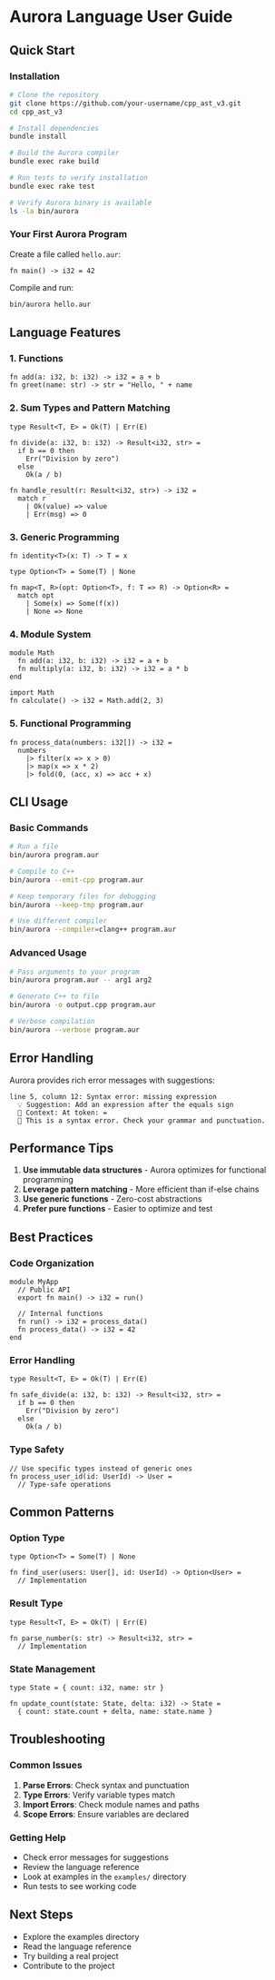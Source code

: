 # Aurora Language User Guide

## Quick Start

### Installation
```bash
# Clone the repository
git clone https://github.com/your-username/cpp_ast_v3.git
cd cpp_ast_v3

# Install dependencies
bundle install

# Build the Aurora compiler
bundle exec rake build

# Run tests to verify installation
bundle exec rake test

# Verify Aurora binary is available
ls -la bin/aurora
```

### Your First Aurora Program

Create a file called `hello.aur`:

```aurora
fn main() -> i32 = 42
```

Compile and run:
```bash
bin/aurora hello.aur
```

## Language Features

### 1. Functions
```aurora
fn add(a: i32, b: i32) -> i32 = a + b
fn greet(name: str) -> str = "Hello, " + name
```

### 2. Sum Types and Pattern Matching
```aurora
type Result<T, E> = Ok(T) | Err(E)

fn divide(a: i32, b: i32) -> Result<i32, str> =
  if b == 0 then
    Err("Division by zero")
  else
    Ok(a / b)

fn handle_result(r: Result<i32, str>) -> i32 =
  match r
    | Ok(value) => value
    | Err(msg) => 0
```

### 3. Generic Programming
```aurora
fn identity<T>(x: T) -> T = x

type Option<T> = Some(T) | None

fn map<T, R>(opt: Option<T>, f: T => R) -> Option<R> =
  match opt
    | Some(x) => Some(f(x))
    | None => None
```

### 4. Module System
```aurora
module Math
  fn add(a: i32, b: i32) -> i32 = a + b
  fn multiply(a: i32, b: i32) -> i32 = a * b
end

import Math
fn calculate() -> i32 = Math.add(2, 3)
```

### 5. Functional Programming
```aurora
fn process_data(numbers: i32[]) -> i32 =
  numbers
    |> filter(x => x > 0)
    |> map(x => x * 2)
    |> fold(0, (acc, x) => acc + x)
```

## CLI Usage

### Basic Commands
```bash
# Run a file
bin/aurora program.aur

# Compile to C++
bin/aurora --emit-cpp program.aur

# Keep temporary files for debugging
bin/aurora --keep-tmp program.aur

# Use different compiler
bin/aurora --compiler=clang++ program.aur
```

### Advanced Usage
```bash
# Pass arguments to your program
bin/aurora program.aur -- arg1 arg2

# Generate C++ to file
bin/aurora -o output.cpp program.aur

# Verbose compilation
bin/aurora --verbose program.aur
```

## Error Handling

Aurora provides rich error messages with suggestions:

```
line 5, column 12: Syntax error: missing expression
  💡 Suggestion: Add an expression after the equals sign
  📍 Context: At token: =
  🔧 This is a syntax error. Check your grammar and punctuation.
```

## Performance Tips

1. **Use immutable data structures** - Aurora optimizes for functional programming
2. **Leverage pattern matching** - More efficient than if-else chains
3. **Use generic functions** - Zero-cost abstractions
4. **Prefer pure functions** - Easier to optimize and test

## Best Practices

### Code Organization
```aurora
module MyApp
  // Public API
  export fn main() -> i32 = run()
  
  // Internal functions
  fn run() -> i32 = process_data()
  fn process_data() -> i32 = 42
end
```

### Error Handling
```aurora
type Result<T, E> = Ok(T) | Err(E)

fn safe_divide(a: i32, b: i32) -> Result<i32, str> =
  if b == 0 then
    Err("Division by zero")
  else
    Ok(a / b)
```

### Type Safety
```aurora
// Use specific types instead of generic ones
fn process_user_id(id: UserId) -> User = 
  // Type-safe operations
```

## Common Patterns

### Option Type
```aurora
type Option<T> = Some(T) | None

fn find_user(users: User[], id: UserId) -> Option<User> =
  // Implementation
```

### Result Type
```aurora
type Result<T, E> = Ok(T) | Err(E)

fn parse_number(s: str) -> Result<i32, str> =
  // Implementation
```

### State Management
```aurora
type State = { count: i32, name: str }

fn update_count(state: State, delta: i32) -> State =
  { count: state.count + delta, name: state.name }
```

## Troubleshooting

### Common Issues

1. **Parse Errors**: Check syntax and punctuation
2. **Type Errors**: Verify variable types match
3. **Import Errors**: Check module names and paths
4. **Scope Errors**: Ensure variables are declared

### Getting Help

- Check error messages for suggestions
- Review the language reference
- Look at examples in the `examples/` directory
- Run tests to see working code

## Next Steps

- Explore the examples directory
- Read the language reference
- Try building a real project
- Contribute to the project
